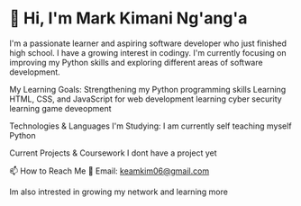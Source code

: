 # 👋 Hi, I'm Mark Kimani Ng'ang'a
I'm a passionate learner and aspiring software developer who just finished high school. I have a growing interest in codingy. I'm currently focusing on improving my Python skills and exploring different areas of software development.

My Learning Goals:
Strengthening my Python programming skills
Learning HTML, CSS, and JavaScript for web development
learning cyber security
learning game deveopment

 Technologies & Languages I'm Studying:
I am currently self teaching myself Python 

 Current Projects & Coursework
 I dont have a project yet

📫 How to Reach Me
📧 Email: keamkim06@gmail.com

Im also intrested in growing my network and learning more
